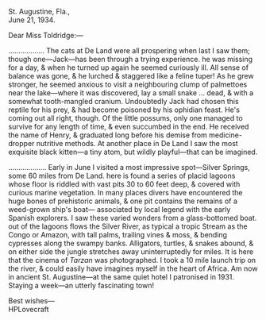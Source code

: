 St. Augustine, Fla.,  
June 21, 1934.

Dear Miss Toldridge:—

.................. The cats at De Land were all prospering when last I saw them; though one—Jack—has been through a trying experience. he was missing for a day, & when he turned up again he seemed curiously ill. All sense of balance was gone, & he lurched & staggered like a feline tuper! As he grew stronger, he seemed anxious to visit a neighbouring clump of palmettoes near the lake—where it was discovered, lay a small snake ... dead, & with a somewhat tooth-mangled cranium. Undoubtedly Jack had chosen this reptile for his prey, & had become poisoned by his ophidian feast. He's coming out all right, though. Of the little possums, only one managed to survive for any length of time, & even succumbed in the end. He received the name of Henry, & graduated long before his demise from medicine-dropper nutritive methods. At another place in De Land I saw the most exquisite black kitten—a tiny atom, but wildly playful—that can be imagined.

................... Early in June I visited a most impressive spot—Silver Springs, some 60 miles from De Land. here is found a series of placid lagoons whose floor is riddled with vast pits 30 to 60 feet deep, & covered with curious marine vegetation. In many places divers have encountered the huge bones of prehistoric animals, & one pit contains the remains of a weed-grown ship's boat— associated by local legend with the early Spanish explorers. I saw these varied wonders from a glass-bottomed boat. out of the lagoons flows the Silver River, as typical a tropic Stream as the Congo or Amazon, with tall palms, trailing vines & moss, & bending cypresses along the swampy banks. Alligators, turtles, & snakes abound, & on either side the jungle stretches away uninterruptedly for miles. It is here that the cinema of *Tarzan* was photographed. I took a 10 mile launch trip on the river, & could easily have imagines myself in the heart of Africa. Am now in ancient St. Augustine—at the same quiet hotel I patronised in 1931. Staying a week—an utterly fascinating town!

Best wishes—  
HPLovecraft
